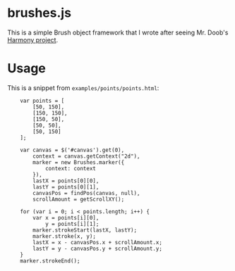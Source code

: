 # brushes.js

This is a simple Brush object framework that I wrote after seeing Mr. Doob's [Harmony project](http://mrdoob.com/projects/harmony/).

# Usage

This is a snippet from `examples/points/points.html`:

        var points = [
            [50, 150],
            [150, 150],
            [150, 50],
            [50, 50],
            [50, 150]
        ];

        var canvas = $('#canvas').get(0),
            context = canvas.getContext("2d"),
            marker = new Brushes.marker({
                context: context
            }),
            lastX = points[0][0],
            lastY = points[0][1],
            canvasPos = findPos(canvas, null),
            scrollAmount = getScrollXY();

        for (var i = 0; i < points.length; i++) {
            var x = points[i][0],
                y = points[i][1];
            marker.strokeStart(lastX, lastY);
            marker.stroke(x, y);
            lastX = x - canvasPos.x + scrollAmount.x;
            lastY = y - canvasPos.y + scrollAmount.y;
        }
        marker.strokeEnd();
        

